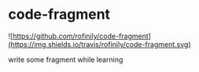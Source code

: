# code-fragment
![https://github.com/rofinily/code-fragment](https://img.shields.io/travis/rofinily/code-fragment.svg)

write some fragment while learning
